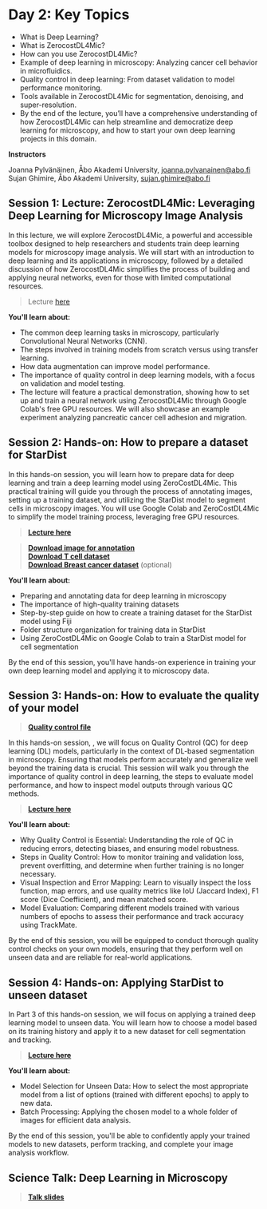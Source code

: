 # Day 2: Key Topics

- What is Deep Learning?
- What is ZerocostDL4Mic?
- How can you use ZerocostDL4Mic?
- Example of deep learning in microscopy: Analyzing cancer cell behavior in microfluidics.
- Quality control in deep learning: From dataset validation to model performance monitoring.
- Tools available in ZerocostDL4Mic for segmentation, denoising, and super-resolution.
- By the end of the lecture, you’ll have a comprehensive understanding of how ZerocostDL4Mic can help streamline and democratize deep learning for microscopy, and how to start your own deep learning projects in this domain.

**Instructors** 

Joanna Pylvänäinen, Åbo Akademi University, joanna.pylvanainen@abo.fi <br /> Sujan Ghimire, Åbo Akademi University, sujan.ghimire@abo.fi

## Session 1: Lecture: ZerocostDL4Mic: Leveraging Deep Learning for Microscopy Image Analysis

In this lecture, we will explore ZerocostDL4Mic, a powerful and accessible toolbox designed to help researchers and students train deep learning models for microscopy image analysis. We will start with an introduction to deep learning and its applications in microscopy, followed by a detailed discussion of how ZerocostDL4Mic simplifies the process of building and applying neural networks, even for those with limited computational resources.

> Lecture [here](https://github.com/jpylvanainen/Image_analysis_course_24/blob/main/Presentations/Day2.1_Zerocost_lecture_2024.pdf)

**You'll learn about:**

- The common deep learning tasks in microscopy, particularly Convolutional Neural Networks (CNN).
- The steps involved in training models from scratch versus using transfer learning.
- How data augmentation can improve model performance.
- The importance of quality control in deep learning models, with a focus on validation and model testing.
- The lecture will feature a practical demonstration, showing how to set up and train a neural network using ZerocostDL4Mic through Google Colab's free GPU resources. We will also showcase an example experiment analyzing pancreatic cancer cell adhesion and migration.

## Session 2: Hands-on: How to prepare a dataset for StarDist

In this hands-on session, you will learn how to prepare data for deep learning and train a deep learning model using ZeroCostDL4Mic. This practical training will guide you through the process of annotating images, setting up a training dataset, and utilizing the StarDist model to segment cells in microscopy images. You will use Google Colab and ZeroCostDL4Mic to simplify the model training process, leveraging free GPU resources.

> **[Lecture here](https://github.com/jpylvanainen/Image_analysis_course_24/blob/main/Presentations/Day2.2_Workshop_Zerocost_2024_Part1.pdf)**

> **[Download image for annotation](https://drive.google.com/file/d/1FU4nRPN_vD2uP5bvoc05KnmA4ZPmgagy/view?usp=drive_link)** <br />
> **[Download T cell dataset](https://drive.google.com/drive/folders/16_z9sDaI7mlteWcOZJcTWPT0lx-GldMK?usp=drive_link)** <br />
> **[Download Breast cancer dataset](https://drive.google.com/drive/folders/1N5l_wKl4gD6SPQUJE7bb1sC7I8VQAX4Q?usp=drive_link)** (optional)

**You'll learn about:**

- Preparing and annotating data for deep learning in microscopy
- The importance of high-quality training datasets
- Step-by-step guide on how to create a training dataset for the StarDist model using Fiji
- Folder structure organization for training data in StarDist
- Using ZeroCostDL4Mic on Google Colab to train a StarDist model for cell segmentation

By the end of this session, you'll have hands-on experience in training your own deep learning model and applying it to microscopy data.

## Session 3: Hands-on: How to evaluate the quality of your model

> **[Quality control file](https://docs.google.com/document/d/1WOqD9oRsttoeFhK89uHyhqKtH4_AVOK8Pg2ryMDgzTE/edit?usp=sharing)**

In this hands-on session, , we will focus on Quality Control (QC) for deep learning (DL) models, particularly in the context of DL-based segmentation in microscopy. Ensuring that models perform accurately and generalize well beyond the training data is crucial. This session will walk you through the importance of quality control in deep learning, the steps to evaluate model performance, and how to inspect model outputs through various QC methods.

> **[Lecture here](https://github.com/jpylvanainen/Image_analysis_course_24/blob/main/Presentations/Day2.3_Workshop_Zerocost_2024_Part2.pdf)**

**You'll learn about:**

- Why Quality Control is Essential: Understanding the role of QC in reducing errors, detecting biases, and ensuring model robustness.
- Steps in Quality Control: How to monitor training and validation loss, prevent overfitting, and determine when further training is no longer necessary.
- Visual Inspection and Error Mapping: Learn to visually inspect the loss function, map errors, and use quality metrics like IoU (Jaccard Index), F1 score (Dice Coefficient), and mean matched score.
- Model Evaluation: Comparing different models trained with various numbers of epochs to assess their performance and track accuracy using TrackMate.

By the end of this session, you will be equipped to conduct thorough quality control checks on your own models, ensuring that they perform well on unseen data and are reliable for real-world applications.

## Session 4: Hands-on: Applying StarDist to unseen dataset

In Part 3 of this hands-on session, we will focus on applying a trained deep learning model to unseen data. You will learn how to choose a model based on its training history and apply it to a new dataset for cell segmentation and tracking. 

> **[Lecture here](https://github.com/jpylvanainen/Image_analysis_course_24/blob/main/Presentations/Day2.4_Workshop_Zerocost_2024_Part3.pdf)**

**You'll learn about:**

- Model Selection for Unseen Data: How to select the most appropriate model from a list of options (trained with different epochs) to apply to new data.
- Batch Processing: Applying the chosen model to a whole folder of images for efficient data analysis.

By the end of this session, you'll be able to confidently apply your trained models to new datasets, perform tracking, and complete your image analysis workflow.

## Science Talk: Deep Learning in Microscopy
> **[Talk slides](https://www.beautiful.ai/player/-O87-2nGcyt329eW-Loe)**
